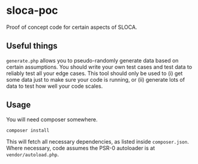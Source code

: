 # sloca-poc

Proof of concept code for certain aspects of SLOCA.

## Useful things
`generate.php` allows you to pseudo-randomly generate data based on certain assumptions. You should write your own test cases and test data to reliably test all your edge cases. This tool should only be used to (i) get some data just to make sure your code is running, or (ii) generate lots of data to test how well your code scales.

## Usage
You will need composer somewhere.

```
composer install
```

This will fetch all necessary dependencies, as listed inside `composer.json`. Where necessary, code assumes the PSR-0 autoloader is at `vendor/autoload.php`.
